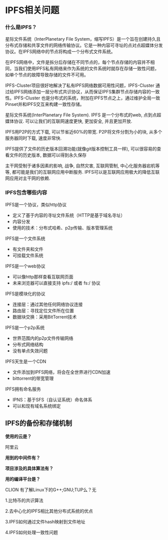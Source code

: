 # IPFS相关问题

### 什么是IPFS？

星际文件系统（InterPlanetary File System，缩写IPFS）是一个旨在创建持久且分布式存储和共享文件的网络传输协议。它是一种内容可寻址的点对点超媒体分发协议。在IPFS网络中的节点将构成一个分布式文件系统。

在IPFS网络中，文件是拆分后存储在不同节点的，每个节点存储的内容并不相同，当我们使用IPFS私有网络来作为系统的文件系统时就存在存储一致性问题，如单个节点的故障导致存储的文件不可用。

IPFS-Cluster项目很好地解决了私有IPFS网络数据可用性问题，IPFS-Cluster 通过给IPFS网络添加一层分布式共识协议，从而保证IPFS集群节点存储内容的一致性。IPFS-Cluster 也是分布式的系统，附加在IPFS节点之上，通过维护全局一致Pinset并和IPFS交互来构建一致性存储。




星际文件系统(InterPlanetary File System). IPFS 是一个分布式的web, 点到点超媒体协议. 可以让我们的互联网速度更快, 更加安全, 并且更加开放.

IPFS用P2P的方式下载, 可以节省近60%的带宽. P2P将文件分割为小的块, 从多个服务器同时下载, 速度非常快.

IPFS提供了文件的历史版本回溯功能(就像git版本控制工具一样), 可以很容易的查看文件的历史版本, 数据可以得到永久保存

主干网受制于诸多因素的影响, 战争, 自然灾害, 互联网管制, 中心化服务器宕机等等, 都可能是我们的互联网应用中断服务. IPFS可以是互联网应用极大的降低互联网应用对主干网的依赖.

### **IPFS包含哪些内容**

IPFS是一个协议，类似http协议

- 定义了基于内容的寻址文件系统（HTTP是基于域名寻址）
- 内容分发
- 使用的技术：分布式哈希、p2p传输、版本管理系统

IPFS是一个文件系统

- 有文件夹和文件
- 可挂载文件系统

IPFS是一个web协议

- 可以像http那样查看互联网页面
- 未来浏览器可以直接支持 ipfs:/ 或者 fs:/ 协议

IPFS是模块化的协议

- 连接层：通过其他任何网络协议连接
- 路由层：寻找定位文件所在位置
- 数据块交换：采用BitTorrent技术

IPFS是一个p2p系统

- 世界范围内的p2p文件传输网络
- 分布式网络结构
- 没有单点失效问题

IPFS天生是一个CDN

- 文件添加到IPFS网络，将会在全世界进行CDN加速
- bittorrent的带宽管理

IPFS拥有命名服务

- IPNS：基于SFS（自认证系统）命名体系
- 可以和现有域名系统绑定

## IPFS的备份和存储机制

**使用的云是？**

阿里云

**用到的中间件有？**

**项目涉及的具体算法有？**

**用的编译平台是？**

CLION 有了解Linux下的G++;GNU;TUP么？无



1.比特币的共识算法

2.去中心化的IPFS相比其他分布式系统的优点

3.IPFS如何通过文件hash映射到文件地址

4.IPFS如何处理一致性问题